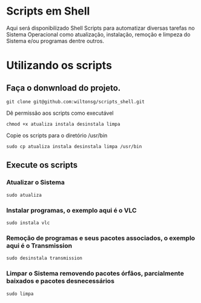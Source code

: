 # Scripts em Shell

Aqui será disponibilizado Shell Scripts para automatizar diversas tarefas no Sistema Operacional como atualização, instalação, remoção e limpeza do Sistema e/ou programas dentre outros.

# Utilizando os scripts

## Faça o donwnload do projeto.

```
git clone git@github.com:wiltonsg/scripts_shell.git
```
Dê permissão aos scripts como executável

```
chmod +x atualiza instala desinstala limpa
```
Copie os scripts para o diretório /usr/bin

```
sudo cp atualiza instala desinstala limpa /usr/bin
```

## Execute os scripts

### Atualizar o Sistema

```
sudo atualiza
```

### Instalar programas, o exemplo aqui é o VLC

```
sudo instala vlc
```

### Remoção de programas e seus pacotes associados, o exemplo aqui é o Transmission

```
sudo desinstala transmission
```
### Limpar o Sistema removendo pacotes órfãos, parcialmente baixados e pacotes desnecessários

```
sudo limpa
```
